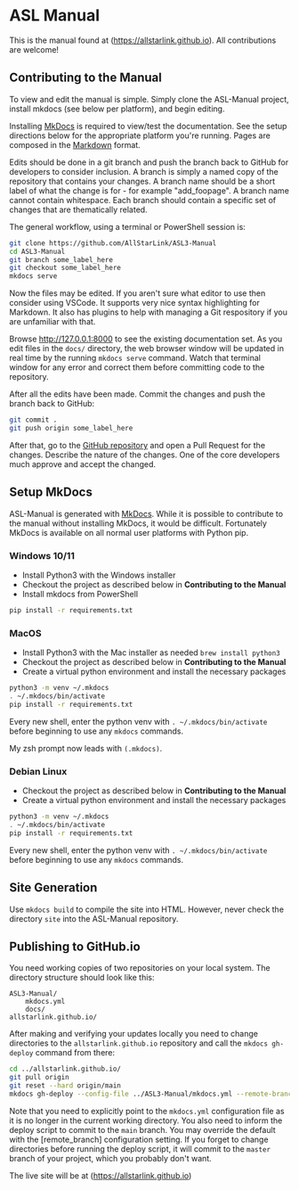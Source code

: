 # ASL Manual
This is the manual found at (https://allstarlink.github.io). All
contributions are welcome!

## Contributing to the Manual
To view and edit the manual is simple. Simply clone the ASL-Manual
project, install mkdocs (see below per platform), and begin editing.

Installing [MkDocs](https://www.mkdocs.org/) is required to view/test
the documentation. See the setup directions below for the appropriate
platform you're running. Pages are composed in the [Markdown](https://daringfireball.net/projects/markdown/)
format.

Edits should be done in a git branch and push the branch back to
GitHub for developers to consider inclusion. A branch is simply a 
named copy of the repository that contains your changes. A branch
name should be a short label of what the change is for - for
example "add_foopage". A branch name cannot contain whitespace.
Each branch should contain a specific set of changes that are 
thematically related. 

The general workflow, using a terminal or PowerShell session is:
```bash
git clone https://github.com/AllStarLink/ASL3-Manual
cd ASL3-Manual
git branch some_label_here
git checkout some_label_here
mkdocs serve
```

Now the files may be edited. If you aren't sure what editor to use
then consider using VSCode. It supports very nice syntax highlighting
for Markdown. It also has plugins to help with managing a Git respository
if you are unfamiliar with that.

Browse http://127.0.0.1:8000 to see the existing documentation set.
As you edit files in the `docs/` directory, the web browser window will be
updated in real time by the running `mkdocs serve` command. Watch that
terminal window for any error and correct them before committing
code to the repository.

After all the edits have been made. Commit the changes and push the branch
back to GitHub:

```bash
git commit .
git push origin some_label_here
```

After that, go to the [GitHub repository](https://github.com/AllStarLink/ASL3-Manual)
and open a Pull Request for the changes. Describe the nature of the changes.
One of the core developers much approve and accept the changed.

## Setup MkDocs
ASL-Manual is generated with [MkDocs](https://www.mkdocs.org/). While it is possible
to contribute to the manual without installing MkDocs, it would be difficult.
Fortunately MkDocs is available on all normal user platforms with Python pip.

### Windows 10/11
- Install Python3 with the Windows installer
- Checkout the project as described below in **Contributing to the Manual**
- Install mkdocs from PowerShell
```bash
pip install -r requirements.txt
```

### MacOS
- Install Python3 with the Mac installer as needed `brew install python3`
- Checkout the project as described below in **Contributing to the Manual**
- Create a virtual python environment and install the necessary packages
```bash
python3 -m venv ~/.mkdocs
. ~/.mkdocs/bin/activate
pip install -r requirements.txt
```

Every new shell, enter the python venv with `. ~/.mkdocs/bin/activate` before
beginning to use any `mkdocs` commands.

My zsh prompt now leads with `(.mkdocs)`. 

### Debian Linux
- Checkout the project as described below in **Contributing to the Manual**
- Create a virtual python environment and install the necessary packages
```bash
python3 -m venv ~/.mkdocs
. ~/.mkdocs/bin/activate
pip install -r requirements.txt
```

Every new shell, enter the python venv with `. ~/.mkdocs/bin/activate` before
beginning to use any `mkdocs` commands.

## Site Generation
Use `mkdocs build` to compile the site into HTML. However, never
check the directory `site` into the ASL-Manual repository.

## Publishing to GitHub.io
You need working copies of two repositories on your local system. The
directory structure should look like this:
```text
ASL3-Manual/
    mkdocs.yml
    docs/
allstarlink.github.io/
```
After making and verifying your updates locally you need to change
directories to the `allstarlink.github.io` repository and call the
`mkdocs gh-deploy` command from there:

```bash
cd ../allstarlink.github.io/
git pull origin
git reset --hard origin/main
mkdocs gh-deploy --config-file ../ASL3-Manual/mkdocs.yml --remote-branch main
```

Note that you need to explicitly point to the `mkdocs.yml` configuration file as
it is no longer in the current working directory. You also need to inform the
deploy script to commit to the `main` branch. You may override the default
with the [remote_branch] configuration setting. If you forget to change
directories before running the deploy script, it will commit to the `master`
branch of your project, which you probably don't want.

The live site will be at (https://allstarlink.github.io)
